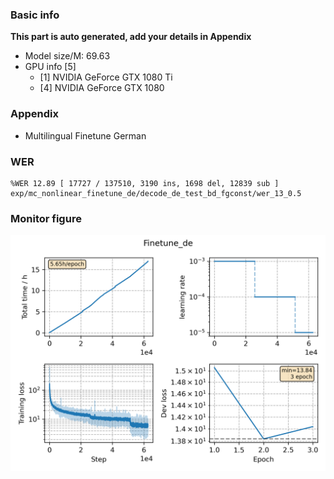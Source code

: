 ### Basic info

**This part is auto generated, add your details in Appendix**

* Model size/M: 69.63
* GPU info \[5\]
  * \[1\] NVIDIA GeForce GTX 1080 Ti
  * \[4\] NVIDIA GeForce GTX 1080

### Appendix

* Multilingual Finetune German

### WER
```
%WER 12.89 [ 17727 / 137510, 3190 ins, 1698 del, 12839 sub ] exp/mc_nonlinear_finetune_de/decode_de_test_bd_fgconst/wer_13_0.5
```

### Monitor figure
![monitor](./monitor.png)
